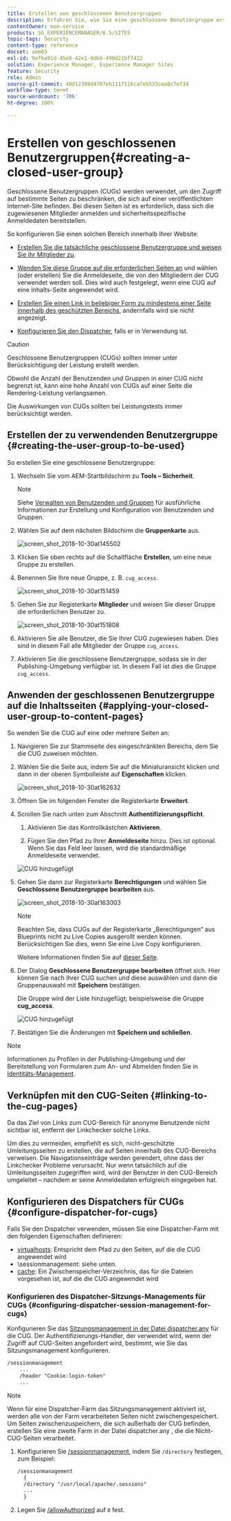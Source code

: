 ```yaml
---
title: Erstellen von geschlossenen Benutzergruppen
description: Erfahren Sie, wie Sie eine geschlossene Benutzergruppe erstellen.
contentOwner: msm-service
products: SG_EXPERIENCEMANAGER/6.5/SITES
topic-tags: Security
content-type: reference
docset: aem65
exl-id: 9efba91d-45e8-42e1-9db6-490d21bf7412
solution: Experience Manager, Experience Manager Sites
feature: Security
role: Admin
source-git-commit: 48d12388d4707e61117116ca7eb533cea8c7ef34
workflow-type: tm+mt
source-wordcount: '706'
ht-degree: 100%

---
```


# Erstellen von geschlossenen Benutzergruppen{#creating-a-closed-user-group}

Geschlossene Benutzergruppen (CUGs) werden verwendet, um den Zugriff auf bestimmte Seiten zu beschränken, die sich auf einer veröffentlichten Internet-Site befinden. Bei diesen Seiten ist es erforderlich, dass sich die zugewiesenen Mitglieder anmelden und sicherheitsspezifische Anmeldedaten bereitstellen.

So konfigurieren Sie einen solchen Bereich innerhalb Ihrer Website:

* [Erstellen Sie die tatsächliche geschlossene Benutzergruppe und weisen Sie ihr Mitglieder zu](#creating-the-user-group-to-be-used).

* [Wenden Sie diese Gruppe auf die erforderlichen Seiten an](#applying-your-closed-user-group-to-content-pages) und wählen (oder erstellen) Sie die Anmeldeseite, die von den Mitgliedern der CUG verwendet werden soll. Dies wird auch festgelegt, wenn eine CUG auf eine Inhalts-Seite angewendet wird.

* [Erstellen Sie einen Link in beliebiger Form zu mindestens einer Seite innerhalb des geschützten Bereichs](#linking-to-the-cug-pages), andernfalls wird sie nicht angezeigt.

* [Konfigurieren Sie den Dispatcher](#configure-dispatcher-for-cugs), falls er in Verwendung ist.

>[!CAUTION]
>
>Geschlossene Benutzergruppen (CUGs) sollten immer unter Berücksichtigung der Leistung erstellt werden.
>
>Obwohl die Anzahl der Benutzenden und Gruppen in einer CUG nicht begrenzt ist, kann eine hohe Anzahl von CUGs auf einer Seite die Rendering-Leistung verlangsamen.
>
>Die Auswirkungen von CUGs sollten bei Leistungstests immer berücksichtigt werden.

## Erstellen der zu verwendenden Benutzergruppe {#creating-the-user-group-to-be-used}

So erstellen Sie eine geschlossene Benutzergruppe:

1. Wechseln Sie vom AEM-Startbildschirm zu **Tools – Sicherheit**.

   >[!NOTE]
   >
   >Siehe [Verwalten von Benutzenden und Gruppen](/help/sites-administering/security.md#managing-users-and-groups) für ausführliche Informationen zur Erstellung und Konfiguration von Benutzenden und Gruppen.

1. Wählen Sie auf dem nächsten Bildschirm die **Gruppenkarte** aus.

   ![screen_shot_2018-10-30at145502](assets/screenshot_2018-10-30at145502.png)

1. Klicken Sie oben rechts auf die Schaltfläche **Erstellen**, um eine neue Gruppe zu erstellen.
1. Benennen Sie Ihre neue Gruppe, z. B. `cug_access`.

   ![screen_shot_2018-10-30at151459](assets/screenshot_2018-10-30at151459.png)

1. Gehen Sie zur Registerkarte **Mitglieder** und weisen Sie dieser Gruppe die erforderlichen Benutzer zu.

   ![screen_shot_2018-10-30at151808](assets/screenshot_2018-10-30at151808.png)

1. Aktivieren Sie alle Benutzer, die Sie Ihrer CUG zugewiesen haben. Dies sind in diesem Fall alle Mitglieder der Gruppe `cug_access`.
1. Aktivieren Sie die geschlossene Benutzergruppe, sodass sie in der Publishing-Umgebung verfügbar ist. In diesem Fall ist dies die Gruppe `cug_access`.

## Anwenden der geschlossenen Benutzergruppe auf die Inhaltsseiten {#applying-your-closed-user-group-to-content-pages}

So wenden Sie die CUG auf eine oder mehrere Seiten an:

1. Navigieren Sie zur Stammseite des eingeschränkten Bereichs, dem Sie die CUG zuweisen möchten.
1. Wählen Sie die Seite aus, indem Sie auf die Miniaturansicht klicken und dann in der oberen Symbolleiste auf **Eigenschaften** klicken.

   ![screen_shot_2018-10-30at162632](assets/screenshot_2018-10-30at162632.png)

1. Öffnen Sie im folgenden Fenster die Registerkarte **Erweitert**.

1. Scrollen Sie nach unten zum Abschnitt **Authentifizierungspflicht**.

   1. Aktivieren Sie das Kontrollkästchen **Aktivieren**.

   1. Fügen Sie den Pfad zu Ihrer **Anmeldeseite** hinzu.
Dies ist optional. Wenn Sie das Feld leer lassen, wird die standardmäßige Anmeldeseite verwendet.

   ![CUG hinzugefügt](assets/cug-authentication-requirement.png)

1. Gehen Sie dann zur Registerkarte **Berechtigungen** und wählen Sie **Geschlossene Benutzergruppe bearbeiten** aus.

   ![screen_shot_2018-10-30at163003](assets/screenshot_2018-10-30at163003.png)

   >[!NOTE]
   >
   >Beachten Sie, dass CUGs auf der Registerkarte „Berechtigungen“ aus Blueprints nicht zu Live Copies ausgerollt werden können. Berücksichtigen Sie dies, wenn Sie eine Live Copy konfigurieren.
   >
   >Weitere Informationen finden Sie auf [dieser Seite](closed-user-groups.md#aem-livecopy).

1. Der Dialog **Geschlossene Benutzergruppe bearbeiten** öffnet sich. Hier können Sie nach Ihrer CUG suchen und diese auswählen und dann die Gruppenauswahl mit **Speichern** bestätigen.

   Die Gruppe wird der Liste hinzugefügt; beispielsweise die Gruppe **cug_access**.

   ![CUG hinzugefügt](assets/cug-added.png)

1. Bestätigen Sie die Änderungen mit **Speichern und schließen**.

>[!NOTE]
>
>Informationen zu Profilen in der Publishing-Umgebung und der Bereitstellung von Formularen zum An- und Abmelden finden Sie in [Identitäts-Management](/help/sites-administering/identity-management.md).

## Verknüpfen mit den CUG-Seiten {#linking-to-the-cug-pages}

Da das Ziel von Links zum CUG-Bereich für anonyme Benutzende nicht sichtbar ist, entfernt der Linkchecker solche Links.

Um dies zu vermeiden, empfiehlt es sich, nicht-geschützte Umleitungsseiten zu erstellen, die auf Seiten innerhalb des CUG-Bereichs verweisen. Die Navigationseinträge werden gerendert, ohne dass der Linkchecker Probleme verursacht. Nur wenn tatsächlich auf die Umleitungsseiten zugegriffen wird, wird der Benutzer in den CUG-Bereich umgeleitet – nachdem er seine Anmeldedaten erfolgreich eingegeben hat.

## Konfigurieren des Dispatchers für CUGs {#configure-dispatcher-for-cugs}

Falls Sie den Dispatcher verwenden, müssen Sie eine Dispatcher-Farm mit den folgenden Eigenschaften definieren:

* [virtualhosts](https://experienceleague.adobe.com/docs/experience-manager-dispatcher/using/configuring/dispatcher-configuration.html?lang=de#identifying-virtual-hosts-virtualhosts): Entspricht dem Pfad zu den Seiten, auf die die CUG angewendet wird
* \sessionmanagement: siehe unten.
* [cache](https://experienceleague.adobe.com/docs/experience-manager-dispatcher/using/configuring/dispatcher-configuration.html?lang=de#configuring-the-dispatcher-cache-cache): Ein Zwischenspeicher-Verzeichnis, das für die Dateien vorgesehen ist, auf die die CUG angewendet wird

### Konfigurieren des Dispatcher-Sitzungs-Managements für CUGs {#configuring-dispatcher-session-management-for-cugs}

Konfigurieren Sie das [Sitzungsmanagement in der Datei dispatcher.any](https://experienceleague.adobe.com/docs/experience-manager-dispatcher/using/configuring/dispatcher-configuration.html?lang=de#enabling-secure-sessions-sessionmanagement) für die CUG. Der Authentifizierungs-Handler, der verwendet wird, wenn der Zugriff auf CUG-Seiten angefordert wird, bestimmt, wie Sie das Sitzungsmanagement konfigurieren.

```xml
/sessionmanagement
    ...
    /header "Cookie:login-token"
    ...
```

>[!NOTE]
>
>Wenn für eine Dispatcher-Farm das Sitzungsmanagement aktiviert ist, werden alle von der Farm verarbeiteten Seiten nicht zwischengespeichert. Um Seiten zwischenzuspeichern, die sich außerhalb der CUG befinden, erstellen Sie eine zweite Farm in der Datei dispatcher.any
>, die die Nicht-CUG-Seiten verarbeitet.

1. Konfigurieren Sie [/sessionmanagement](https://experienceleague.adobe.com/docs/experience-manager-dispatcher/using/configuring/dispatcher-configuration.html?lang=de#enabling-secure-sessions-sessionmanagement), indem Sie `/directory` festlegen, zum Beispiel:

   ```xml
   /sessionmanagement
     {
     /directory "/usr/local/apache/.sessions"
     ...
     }
   ```

1. Legen Sie [/allowAuthorized](https://experienceleague.adobe.com/docs/experience-manager-dispatcher/using/configuring/dispatcher-configuration.html?lang=de#caching-when-authentication-is-used) auf `0` fest.
